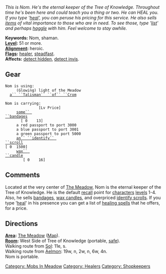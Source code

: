 *This is Nom. He's the eternal keeper of the Tree of Knowledge.
Throughout time he's been here and could teach you a thing or two. He
can HEAL you. If you type '[heal](Heal_(command) "wikilink")', you can
peruse his pricing for this service. He also sells
[items](:Category:_Objects "wikilink") of vital importance to those who
are in need. To see those, type '[list](List "wikilink")' and perhaps
[haggle](Haggle "wikilink") with him. Feel welcome to stay awhile.*

**Keywords:** Nom, shaman.  
**[Level](Level "wikilink"):** 51 or more.  
**[Alignment](Alignment "wikilink"):** heroic.  
**[Flags](:Category:_Mob_Types "wikilink"):**
[healer](:Category:_Healers "wikilink"),
[steadfast](Sentinel_Mobs "wikilink").  
**Affects:** [detect hidden](Detect_Hidden "wikilink"), [detect
invis](Detect_Invis "wikilink").  

## Gear

`Nom is using:`  
<used as light>`     (Glowing) light of the Meadow`  
<worn around neck>`  `[`a`` ``Talisman`` ``of`` ``Crom`](Talisman_Of_Crom "wikilink")

`Nom is carrying:                                                                     [Lv Price]`  
`     `[`some`` ``bandages`](Some_Bandages "wikilink")`                                                                   [ 0    13]`  
`     a red passport to port 3000`  
`     a blue passport to port 3001`  
`     a green passport to port 5000`  
`     `[`an`` ``identify`` ``scroll`](Identify_Scroll "wikilink")`                                                              [ 0  1500]`  
`     `[`wax`` ``candle`](Wax_Candle "wikilink")`                                                                      [ 0    16]`

## Comments

Located at the very center of [The
Meadow](:Category:_Meadow "wikilink"), Nom is the eternal keeper of the
Tree of Knowledge. He is the default [recall](Recall "wikilink") point
for [characters](:Category:_Characters "wikilink")
[levels](Level "wikilink") 1-4. Also, he sells
[bandages](Some_Bandages "wikilink"), [wax
candles](Wax_Candle "wikilink"), and overpriced [identify
scrolls](Identify_Scroll "wikilink"). If you type
'[heal](Heal_(command) "wikilink")' in his presence you can get a list
of [healing
spells](:Category:_Skills_And_Spells_That_Heal_Characters "wikilink")
that he offers, for a price.

## Directions

**[Area](:Category:_Areas "wikilink"):** [The
Meadow](:Category:_Meadow "wikilink") ([Map](Meadow_Map "wikilink")).  
**[Room](:Category:_Rooms "wikilink"):** West Side of Tree of Knowledge
(portable, [safe](Safe_Rooms "wikilink")).  
Walking route from [Sol](Sol "wikilink"): 11e, s.  
Walking route from [Aelmon](Aelmon "wikilink"): 19w, n, 2w, n, 6w, 4n.  
Nom is portable.  

[Category: Mobs In Meadow](Category:_Mobs_In_Meadow "wikilink")
[Category: Healers](Category:_Healers "wikilink") [Category:
Shopkeepers](Category:_Shopkeepers "wikilink")
